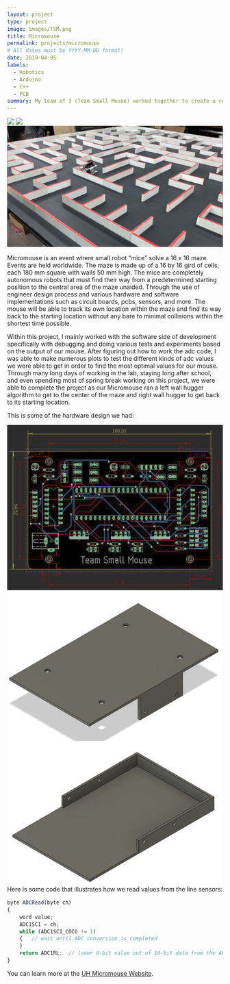 ```yaml
---
layout: project
type: project
image: images/TSM.png
title: Micromouse
permalink: projects/micromouse
# All dates must be YYYY-MM-DD format!
date: 2019-04-05
labels:
  - Robotics
  - Arduino
  - C++
  - PCB
summary: My team of 3 (Team Small Mouse) worked together to create a robotic mouse to solve a maze on its own integrating both hardware and software applications.
---
```


<div class="ui small rounded images">
   <img class="ui image" src="../images/Micromouse1.png">
  <img class="ui image" src="../images/Micromouse2.png">
  <img class="ui image" src="../images/Maze.png">
</div>

Micromouse is an event where small robot “mice” solve a 16 x 16 maze.  Events are held worldwide.  The maze is made up of a 16 by 16 gird of cells, each 180 mm square with walls 50 mm high.  The mice are completely autonomous robots that must find their way from a predetermined starting position to the central area of the maze unaided. Through the use of engineer design process and various hardware and software implementations such as circuit boards, pcbs, sensors, and more. The mouse will be able to track its own location within the maze and find its way back to the starting location without any bare to minimal collisions within the shortest time possible.

Within this project, I mainly worked with the software side of development specifically with debugging and doing various tests and experiments based on the output of our mouse. After figuring out how to work the adc code, I was able to make numerous plots to test the different kinds of adc values we were able to get in order to find the most optimal values for our mouse. Through many long days of working in the lab, staying long after school, and even spending most of spring break working on this project, we were able to complete the project as our Micromouse ran a left wall hugger algorithm to get to the center of the maze and right wall hugger to get back to its starting location.

This is some of the hardware design we had:
<div class="ui small rounded images">
  <img class="ui image" src="../images/HardwareDesign1.png">
  <img class="ui image" src="../images/ChassisDesign1.png">
</div>
Here is some code that illustrates how we read values from the line sensors:

```js
byte ADCRead(byte ch)
{
    word value;
    ADC1SC1 = ch;
    while (ADC1SC1_COCO != 1)
    {   // wait until ADC conversion is completed   
    }
    return ADC1RL;  // lower 8-bit value out of 10-bit data from the ADC
}
```

You can learn more at the [UH Micromouse Website](http://www-ee.eng.hawaii.edu/~mmouse/about.html).



